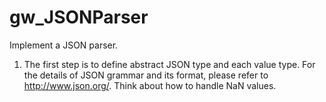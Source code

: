 # gw_JSONParser
Implement a JSON parser.

1. The first step is to define abstract JSON type and each value type. For the details of JSON grammar and its format, please refer to http://www.json.org/. Think about how to handle NaN values.

